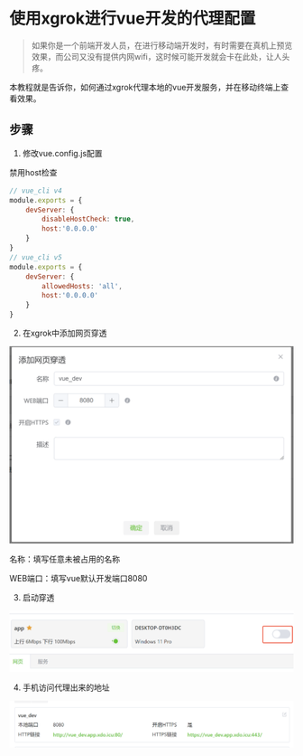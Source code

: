# 使用xgrok进行vue开发的代理配置

> 如果你是一个前端开发人员，在进行移动端开发时，有时需要在真机上预览效果，而公司又没有提供内网wifi，这时候可能开发就会卡在此处，让人头疼。

本教程就是告诉你，如何通过xgrok代理本地的vue开发服务，并在移动终端上查看效果。

## 步骤
1. 修改vue.config.js配置

禁用host检查
```javascript
// vue_cli v4
module.exports = {
    devServer: {
        disableHostCheck: true,
        host:'0.0.0.0'
    }
}
// vue_cli v5 
module.exports = {
    devServer: {
        allowedHosts: 'all',
        host:'0.0.0.0'
    }
}
```

2. 在xgrok中添加网页穿透

![添加网页穿透](assets/使用xgrok进行vue开发的代理配置/添加网页穿透.png)

名称：填写任意未被占用的名称

WEB端口：填写vue默认开发端口8080

3. 启动穿透

![启动穿透](assets/使用xgrok进行vue开发的代理配置/启动穿透.png)

4. 手机访问代理出来的地址

![添加网页穿透](assets/使用xgrok进行vue开发的代理配置/访问代理出来的地址.png)

